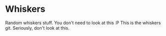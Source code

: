 # Whiskers
Random whiskers stuff. You don't need to look at this :P
This is the whiskers git. Seriously, don't look at this.
